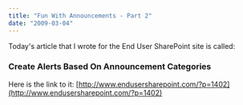 ```yaml
---
title: "Fun With Announcements - Part 2"
date: "2009-03-04"
---
```


Today's article that I wrote for the End User SharePoint site is called:

### Create Alerts Based On Announcement Categories

Here is the link to it: [http://www.endusersharepoint.com/?p=1402](http://www.endusersharepoint.com/?p=1402)
